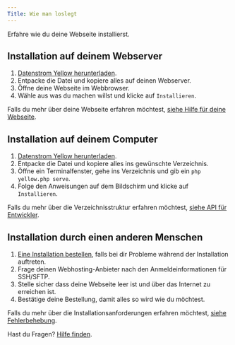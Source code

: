 ```yaml
---
Title: Wie man loslegt
---
```

Erfahre wie du deine Webseite installierst.

## Installation auf deinem Webserver

1. [Datenstrom Yellow herunterladen](https://github.com/datenstrom/yellow/archive/main.zip).
2. Entpacke die Datei und kopiere alles auf deinen Webserver.
3. Öffne deine Webseite im Webbrowser.
4. Wähle aus was du machen willst und klicke auf `Installieren`.

Falls du mehr über deine Webseite erfahren möchtest, [siehe Hilfe für deine Webseite](.).

## Installation auf deinem Computer

1. [Datenstrom Yellow herunterladen](https://github.com/datenstrom/yellow/archive/main.zip).
2. Entpacke die Datei und kopiere alles ins gewünschte Verzeichnis.
3. Öffne ein Terminalfenster, gehe ins Verzeichnis und gib ein `php yellow.php serve`.
4. Folge den Anweisungen auf dem Bildschirm und klicke auf `Installieren`.

Falls du mehr über die Verzeichnisstruktur erfahren möchtest, [siehe API für Entwickler](api-for-developers).

## Installation durch einen anderen Menschen

1. [Eine Installation bestellen](https://datenstrom.se/de/contact/), falls bei dir Probleme während der Installation auftreten.
2. Frage deinen Webhosting-Anbieter nach den Anmeldeinformationen für SSH/SFTP.
3. Stelle sicher dass deine Webseite leer ist und über das Internet zu erreichen ist.
4. Bestätige deine Bestellung, damit alles so wird wie du möchtest.

Falls du mehr über die Installationsanforderungen erfahren möchtest, [siehe Fehlerbehebung](troubleshooting).

Hast du Fragen? [Hilfe finden](.).
